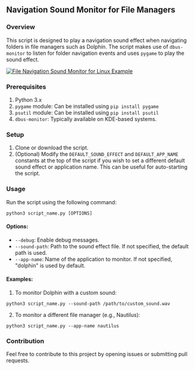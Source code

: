 
## Navigation Sound Monitor for File Managers

### Overview

This script is designed to play a navigation sound effect when navigating folders in file managers such as Dolphin. The script makes use of `dbus-monitor` to listen for folder navigation events and uses `pygame` to play the sound effect.

[![ File Navigation Sound Monitor for Linux Example](https://markdown-videos-api.jorgenkh.no/url?url=https%3A%2F%2Fwww.youtube.com%2Fwatch%3Fv%3D2LNA1qM3C0M)](https://www.youtube.com/watch?v=2LNA1qM3C0M)

### Prerequisites

1. Python 3.x
2. `pygame` module: Can be installed using `pip install pygame`
3. `psutil` module: Can be installed using `pip install psutil`
4. `dbus-monitor`: Typically available on KDE-based systems.

### Setup

1. Clone or download the script.
2. (Optional) Modify the `DEFAULT_SOUND_EFFECT` and `DEFAULT_APP_NAME` constants at the top of the script if you wish to set a different default sound effect or application name. This can be useful for auto-starting the script.

### Usage

Run the script using the following command:

```
python3 script_name.py [OPTIONS]
```

#### Options:

- `--debug`: Enable debug messages.
- `--sound-path`: Path to the sound effect file. If not specified, the default path is used.
- `--app-name`: Name of the application to monitor. If not specified, "dolphin" is used by default.

#### Examples:

1. To monitor Dolphin with a custom sound:
```
python3 script_name.py --sound-path /path/to/custom_sound.wav
```

2. To monitor a different file manager (e.g., Nautilus):
```
python3 script_name.py --app-name nautilus
```

### Contribution

Feel free to contribute to this project by opening issues or submitting pull requests.

